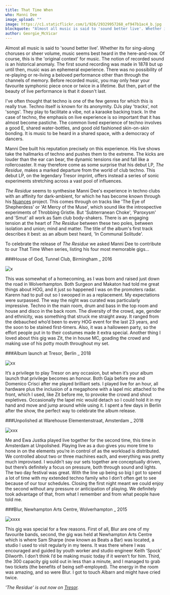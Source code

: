 ```yaml
---
title: That Time When
who: Manni Dee
image_upload: ""
image: https://c1.staticflickr.com/1/926/29329957268_ef947b1ac4_b.jpg
blockquote: "Almost all music is said to 'sound better live'. Whether its sing-along choruses or mere volume, music seems best heard in the here-and-now. Of course, this is the 'original context' for music. The notion of recorded sound is an historical anomaly. The first sound recording was made in 1878 but up until then, music was an ephemeral experience. There was no possibility of re-playing or re-living a beloved performance other than through memory. Before recorded music, you may only hear your favourite symphonic piece once or twice in a lifetime. But part of the beauty of live performance is that it doesn't last. "
author: Georgie_McVicar
---
```

Almost all music is said to 'sound better live'. Whether its for sing-along choruses or sheer volume, music seems best heard in the here-and-now. Of course, this is the 'original context' for music. The notion of recorded sound is an historical anomaly. The first sound recording was made in 1878 but up until then, music was an ephemeral experience. There was no possibility of re-playing or re-living a beloved performance other than through the channels of memory. Before recorded music, you may only hear your favourite symphonic piece once or twice in a lifetime. But then, part of the beauty of live performance is that it doesn't last. 

I've often thought that techno is one of the few genres for which this is really true. Techno itself is known for its anonymity. DJs play 'tracks', not 'songs'. They play to facilitate a vibe, not a karaoke backing track. In the case of techno, the emphasis on live experience is so important that it has almost become pastiche. The common lived experience of techno involves a good E, shared water-bottles, and good old fashioned skin-on-skin bonding. It is music to be heard in a shared space, with a democracy of dancers. 

Manni Dee built his reputation precisely on this experience. His live shows take the hallmarks of techno and pushes them to the extreme. The kicks are louder than the ear can bear, the dynamic tensions rise and fall like a rollercoaster. It may therefore come as some surprise that his debut LP, _The Residue_, makes a marked departure from the world of club techno. This debut LP, on the legendary Tresor imprint, offers instead a series of sonic experiments stretching across a vast pool of influences.

_The Residue_ seems to synthesise Manni Dee's experience in techno clubs with an affinity for dark-ambient, for which he has become known through his [Nuances](http://www.straylandings.co.uk/news/premiere-nuances-on-tabernacle) project. This comes through on tracks like 'The Eye of Shepherdess' or 'At Mercy of the Muse', which sound like the introspective experiments of Throbbing Gristle. But 'Subterranean Choke', 'Paroxysm' and 'Smut' all work as 5am club body-shakers. There is an engaging tension at the heart of _The Residue_ between these two poles, between isolation and union; mind and matter. The title of the album's first track describes it best: as an album best heard, 'In Communal Solitude'. 

To celebrate the release of _The Residue_ we asked Manni Dee to contribute to our That Time When series, listing his four most memorable gigs...

###House of God, Tunnel Club, Birmingham _ 2016

![x](https://c1.staticflickr.com/1/921/43202948271_3ece167539_h.jpg)

This was somewhat of a homecoming, as I was born and raised just down the road in Wolverhampton. Both Surgeon and Makaton had told me great things about HOG, and it just so happened I was on the promoters radar. Karenn had to pull out so I swooped in as a replacement. My expectations were surpassed. The way the night was curated was particularly impressive. Techno in the main room, drum and bass in the top room and house and disco in the back room. The diversity of the crowd, age, gender and ethnicity, was something that struck me straight away. It ranged from the debauched who’d been to every HOG event for the last 23 years, and the soon to be stained first-timers. Also, it was a halloween party, so the effort people put in to their costumes made it extra special. Another thing I loved about this gig was Zit, the in house MC, goading the crowd and making use of his potty mouth throughout my set.

###Album launch at Tresor, Berlin _ 2018

![xx](https://c1.staticflickr.com/2/1828/43202947541_afa06e7730_h.jpg)

It’s a privilege to play Tresor on any occasion, but when it’s your album launch that privilege becomes an honour. Both Gaja before me and Domenico Crisci after me played brilliant sets. I played live for an hour, all hardware plus the inclusion of a megaphone with a lapel mic attached to the front, which I used, like Zit before me, to provoke the crowd and shout expletives. Occasionally the lapel mic would detach so I could hold it in my hand and move and jump around while using it. I spent a few days in Berlin after the show, the perfect way to celebrate the album release.

###Unpolished at Warehouse Elementenstraat, Amsterdam _ 2018

![xxx](https://c1.staticflickr.com/1/916/43153402662_5d87bc9d77_b.jpg)

Me and Ewa Justka played live together for the second time, this time in Amsterdam at Unpolished. Playing live as a duo gives you more time to hone in on the elements you’re in control of as the workload is distributed. We controlled about two or three machines each, and everything was pretty much improvised. I wouldn’t say our sets together are conceptually driven, but there’s definitely a focus on pressure, both through sound and lights. The two day festival was great. With the line up being so big I got to spend a lot of time with my extended techno family who I don’t often get to see because of our tour schedules. Closing the first night meant we could enjoy the second without any pressure or anticipation of playing. We definitely took advantage
of that, from what I remember and from what people have told me.

###Blur, Newhampton Arts Centre, Wolverhampton _ 2015

![xxxx](https://c1.staticflickr.com/2/1823/43202948831_1b0b99a57c_h.jpg)

This gig was special for a few reasons. First of all, Blur are one of my favourite bands, second, the gig was held at Newhampton Arts Centre which is where Sam Sharpe (now known as Beats a Bar) was located, a studio I used to visit regularly in my teens. It was there where I was encouraged and guided by youth worker and studio engineer Keith ‘Spock’ Dilworth. I don’t think I’d be making music today if it weren’t for him. Third, the 300 capacity gig sold out in less than a minute, and I managed to grab two tickets (the benefits of being self-employed). The energy in the room was amazing, and so were Blur. I got to touch Albarn and might have cried twice.

_'The Residue' is out now on [Tresor](https://www.beatport.com/release/the-residue/2319662)._ 